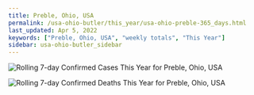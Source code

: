 ```yaml
---
title: Preble, Ohio, USA
permalink: /usa-ohio-butler/this_year/usa-ohio-preble-365_days.html
last_updated: Apr 5, 2022
keywords: ["Preble, Ohio, USA", "weekly totals", "This Year"]
sidebar: usa-ohio-butler_sidebar
---
```


![Rolling 7-day Confirmed Cases This Year for Preble, Ohio, USA](/covid_tracker/images/graphs/usa-ohio-preble-rolling_7_days_confirmed-365_days_graph.png)

![Rolling 7-day Confirmed Deaths This Year for Preble, Ohio, USA](/covid_tracker/images/graphs/usa-ohio-preble-rolling_7_days_deaths-365_days_graph.png)
